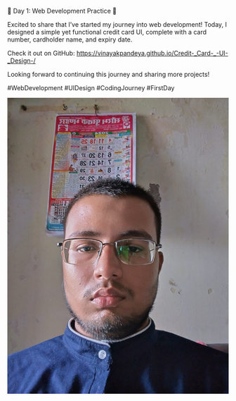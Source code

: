 🌟 Day 1: Web Development Practice 🌟

Excited to share that I’ve started my journey into web development! Today, I designed a simple yet functional credit card UI, complete with a card number, cardholder name, and expiry date.

Check it out on GitHub: https://vinayakpandeya.github.io/Credit-_Card-_-UI-_Design-/

Looking forward to continuing this journey and sharing more projects!

#WebDevelopment #UIDesign #CodingJourney #FirstDay

![image alt](https://github.com/vinayakpandeya/Credit-_Card-_-UI-_Design-/blob/2d7f1dc92d2bb9305f73acd80266509cb68703be/WhatsApp%20Image%202024-09-28%20at%2000.22.57_3db8da20.jpg)
